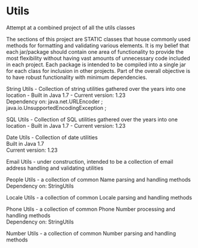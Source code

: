 # Utils
Attempt at a combined project of all the utils classes

The sections of this project are STATIC classes that house commonly used methods for formatting and validating various elements.
It is my belief that each jar/package should contain one area of functionality to provide the most flexibility without having vast amounts of unnecessary code included in each project. Each package is intended to be compiled into a single jar for each class for inclusion in other projects. Part of the overall objective is to have robust functionality with minimum dependencies.

String Utils - Collection of string utilities gathered over the years into one location - Built in Java 1.7 - Current version: 1.23<br>
  Dependency on: java.net.URLEncoder ;
	java.io.UnsupportedEncodingException ;


SQL Utils - Collection of SQL utilities gathered over the years into one location - Built in Java 1.7 - Current version: 1.23<br>

  	
Date Utils - Collection of date utilities <br>
  Built in Java 1.7 <br>
  Current version: 1.23<br>
  
 
Email Utils - under construction, intended to be a collection of email address handling and validating utilities


People Utils - a collection of common Name parsing and handling methods <br>
  Dependency on: StringUtils


Locale Utils - a collection of common Locale parsing and handling methods


Phone Utils - a collection of common Phone Number processing and handling methods <br>
  Dependency on: StringUtils
  
  
Number Utils - a collection of common Number parsing and handling methods
